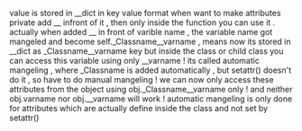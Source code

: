 value is stored in __dict in key value format 
when want to make attributes private add __ infront of it , then only inside the function you can use it . 
actually when added __ in front of varible name , the variable name got mangeled and become self._Classname__varname , means now its stored in __dict as _Classname__varname key but inside the class or child class you can access this variable using only __varname ! its called automatic mangeling , where _Classname is added automatically , but setattr() doesn't do it , so have to do manual mangeling ! 
we can now only access these attributes from the object using obj._Classname__varname only ! and neither obj.varname nor obj.__varname will work ! 
automatic mangeling is only done for attributes which are actually define inside the class and not set by setattr()
